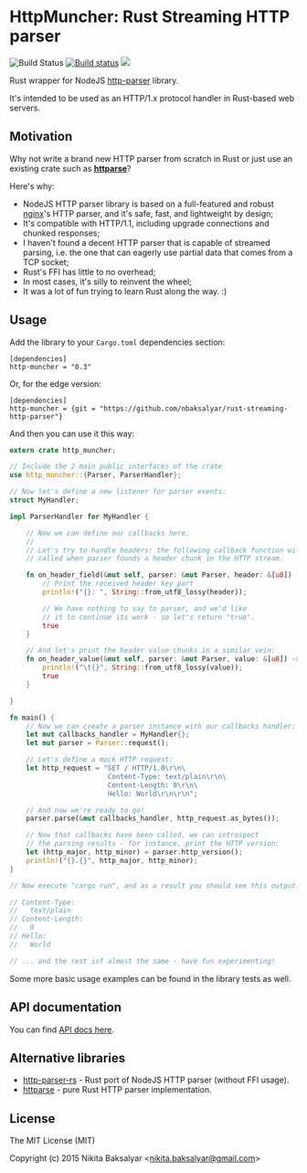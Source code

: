 # HttpMuncher: Rust Streaming HTTP parser

![Build Status](https://travis-ci.org/nbaksalyar/rust-streaming-http-parser.svg?branch=master)
[![Build status](https://ci.appveyor.com/api/projects/status/2ihcgjco68t08uge?svg=true)](https://ci.appveyor.com/project/nbaksalyar/rust-streaming-http-parser)
[![](http://meritbadge.herokuapp.com/http-muncher)](https://crates.io/crates/http-muncher)

Rust wrapper for NodeJS [http-parser](https://github.com/nodejs/http-parser) library.

It's intended to be used as an HTTP/1.x protocol handler in Rust-based web servers.

## Motivation

Why not write a brand new HTTP parser from scratch in Rust or just use an existing crate such as **[httparse](https://github.com/seanmonstar/httparse)**?

Here's why:

* NodeJS HTTP parser library is based on a full-featured and robust [nginx](http://nginx.org)'s HTTP parser, and it's safe, fast, and lightweight by design;
* It's compatible with HTTP/1.1, including upgrade connections and chunked responses;
* I haven't found a decent HTTP parser that is capable of streamed parsing, i.e. the one that can eagerly use partial data that comes from a TCP socket;
* Rust's FFI has little to no overhead;
* In most cases, it's silly to reinvent the wheel;
* It was a lot of fun trying to learn Rust along the way. :)

## Usage

Add the library to your `Cargo.toml` dependencies section:

	[dependencies]
	http-muncher = "0.3"

Or, for the edge version:

    [dependencies]
    http-muncher = {git = "https://github.com/nbaksalyar/rust-streaming-http-parser"}

And then you can use it this way:

```Rust
extern crate http_muncher;

// Include the 2 main public interfaces of the crate
use http_muncher::{Parser, ParserHandler};

// Now let's define a new listener for parser events:
struct MyHandler;

impl ParserHandler for MyHandler {

    // Now we can define our callbacks here.
    //
    // Let's try to handle headers: the following callback function will be
    // called when parser founds a header chunk in the HTTP stream.

    fn on_header_field(&mut self, parser: &mut Parser, header: &[u8]) -> bool {
        // Print the received header key part
        println!("{}: ", String::from_utf8_lossy(header));

        // We have nothing to say to parser, and we'd like
        // it to continue its work - so let's return "true".
        true
    }

    // And let's print the header value chunks in a similar vein:
    fn on_header_value(&mut self, parser: &mut Parser, value: &[u8]) -> bool {
        println!("\t{}", String::from_utf8_lossy(value));
        true
    }

}

fn main() {
    // Now we can create a parser instance with our callbacks handler:
    let mut callbacks_handler = MyHandler{};
    let mut parser = Parser::request();

    // Let's define a mock HTTP request:
    let http_request = "GET / HTTP/1.0\r\n\
                        Content-Type: text/plain\r\n\
                        Content-Length: 0\r\n\
                        Hello: World\r\n\r\n";

    // And now we're ready to go!
    parser.parse(&mut callbacks_handler, http_request.as_bytes());

    // Now that callbacks have been called, we can introspect
    // the parsing results - for instance, print the HTTP version:
    let (http_major, http_minor) = parser.http_version();
    println!("{}.{}", http_major, http_minor);
}

// Now execute "cargo run", and as a result you should see this output:

// Content-Type: 
//	 text/plain
// Content-Length: 
//	 0
// Hello: 
// 	 World

// ... and the rest isf almost the same - have fun experimenting!
```

Some more basic usage examples can be found in the library tests as well.

## API documentation

You can find [API docs here](https://docs.rs/http-muncher/).

## Alternative libraries

* [http-parser-rs](https://github.com/magic003/http-parser-rs) - Rust port of NodeJS HTTP parser (without FFI usage).
* [httparse](https://github.com/seanmonstar/httparse) - pure Rust HTTP parser implementation.

## License

The MIT License (MIT)

Copyright (c) 2015 Nikita Baksalyar <<nikita.baksalyar@gmail.com>>

